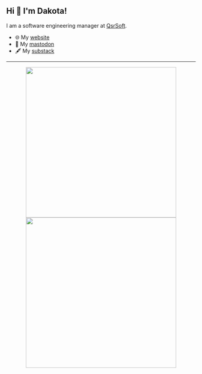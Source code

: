 ## Hi 👋 I'm Dakota! 
I am a software engineering manager at [QsrSoft](https://qsrsoft.com/). 

- 🌐 My [website](https://dakotalewallen.me)
- 🐘 My [mastodon](https://mstdn.social/@therealdakotal)
- 🖋 My [substack](https://dakotalewallen.substack.com/)

---
<p align = "center">
  <img src = "https://github-readme-stats.vercel.app/api?username=iamflowz&show_icons=true&theme=bear" width = 400>
  <img src = "https://github-readme-streak-stats.herokuapp.com?user=iamflowz&theme=dark&hide_border=true" width = 400>
</p>
<a rel="me" href="https://mstdn.social/@therealdakotal"></a>
